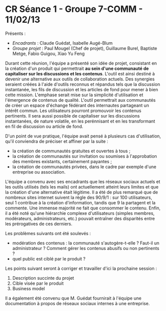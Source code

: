 # CR Séance 1 - Groupe 7-COMM - 11/02/13

Présents :

- *Encadrants* : Claude Guédat, Isabelle Augé-Blum
- *Groupe projet* : Paul Mougel (Chef de projet), Guillaume Burel, Baptiste Metge, Fabio Guigou, Xiao Yu Feng

Durant cette réunion, l'équipe a présenté son idée de projet, consistant en la création d'un produit qui permettrait **au sein d'une communauté de capitaliser sur les discussions et les contenus**. L'outil est ainsi destiné à devenir une alternative aux outils de collaboration actuels. Des synergies seraient créées à l'aide d'outils reconnus et répandus tels que la discussion instantanée, les fils de discussion et les articles de fond pour mener à bien cette mission. L'emphase serait mise sur la simplicité d'utilisation et l'émergence de contenus de qualité. L'outil permettrait aux communautés de créer un espace d'échange fédérant des internautes partageant un intérêt commun. Les utilisateurs pourront promouvoir les contenus pertinents. Il sera aussi possible de capitaliser sur les discussions instantanées, de nature volatile, en les perénnisant et en les transformant en fil de discussion ou article de fond.

D'un point de vue pratique, l'équipe avait pensé à plusieurs cas d'utilisation, qu'il conviendra de préciser et affiner par la suite :

- la création de communautés gratuites et ouvertes à tous ;
- la création de communautés sur invitation ou soumises à l'approbation des membres existants, certainement payantes ;
- la création de communautés privées, dans le cadre par exemple d'une entreprise ou association.

L'équipe a convenu avec ses encadrants que les réseaux sociaux actuels et les outils utilisés (tels les mails) ont actuellement atteint leurs limites et que la création d'une alternative était légitime. Il a été de plus remarqué que de nombreux sites internet suivent la règle des 90/9/1 : sur 100 utilisateurs, seul 1 contribue à la création d'information, tandis que 9 la partagent et la commente. Une immense majorité ne fait que consommer le contenu. Enfin, il a été noté qu'une hiérarchie complexe d'utilisateurs (simples membres, modérateurs, administrateurs, etc.) pouvait entraîner des disparités entre les prérogatives de ces derniers.

Les problèmes suivants ont été soulevés :

- modération des contenus : la communauté s'autogère-t-elle ? Faut-il un administrateur ? Comment gérer les contenus abusifs ou non pertinents ?
- quel public est ciblé par le produit ?

Les points suivant seront à corriger et travailler d'ici la prochaine session :

1. Description succinte du projet
2. Cible visée par le produit
3. Business model

Il a également été convenu que M. Guédat fournirait à l'équipe une documentation à propos de réseaux sociaux internes à une entreprise.
